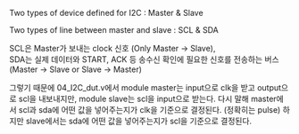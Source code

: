 Two types of device defined for I2C : Master & Slave

Two types of line between master and slave : SCL & SDA

SCL은 Master가 보내는 clock 신호 (Only Master -> Slave),
<br>SDA는 실제 데이터와 START, ACK 등 송수신 확인에 필요한 신호를 전송하는 버스 (Master -> Slave or Slave -> Master)

그렇기 때문에 04_I2C_dut.v에서 module master는 input으로 clk을 받고 output으로 scl을 내보내지만,
module slave는 scl을 input으로 받는다.
다시 말해 master에서 scl과 sda에 어떤 값을 넣어주는지가 clk을 기준으로 결정된다. (정확히는 pulse)
하지만 slave에서는 sda에 어떤 값을 넣어주는지가 scl을 기준으로 결정된다.
